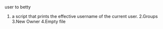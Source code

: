 user to betty
1. a script that prints the effective username of the current user.
2.Groups
3.New Owner
4.Empty file
